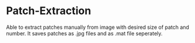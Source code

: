 # Patch-Extraction

Able to extract patches manually from image with desired size of patch and number. It saves patches as .jpg files and as .mat file seperately.

